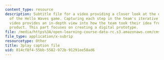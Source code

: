 ```yaml
---
content_type: resource
description: Subtitle file for a video providing a closer look at the development
  of the Hello Waves game. Capturing each step in the team's iterative process, the
  video provides an in-depth view into how the team took their idea from pitch to
  product. This part focuses on creating a digital prototype.
file: /media/https%3A/open-learning-course-data-rc.s3.amazonaws.com/cms-611j-creating-video-games-fall-2014/014cf8f455bb5582972b91291ee58ad6_lxpXowuUdKw.vtt
file_type: application/x-subrip
resourcetype: Other
title: 3play caption file
uid: 014cf8f4-55bb-5582-972b-91291ee58ad6
---
```


